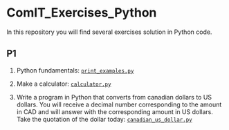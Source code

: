 # ComIT_Exercises_Python

In this repository you will find several exercises solution in Python code. 

## P1

1. Python fundamentals: [`print_examples.py`](https://github.com/AmandaArenales/ComIT_Exercises_Python/blob/main/P1_Python/print_examples.py)

1. Make a calculator: [`calculator.py`](https://github.com/AmandaArenales/ComIT_Exercises_Python/blob/main/P1_Python/calculator.py)

1. Write a program in Python that converts from canadian dollars to US dollars. You will receive a decimal number corresponding 
to the amount in CAD and will answer with the corresponding amount in US dollars. 
Take the quotation of the dollar today: [`canadian_us_dollar.py`](https://github.com/AmandaArenales/ComIT_Exercises_Python/blob/main/P1_Python/canadian_us_dollar.py)
